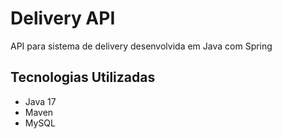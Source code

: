 # Delivery API

API para sistema de delivery desenvolvida em Java com Spring
## Tecnologias Utilizadas
- Java 17
- Maven
- MySQL
